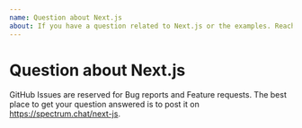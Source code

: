 ```yaml
---
name: Question about Next.js
about: If you have a question related to Next.js or the examples. Reach out to the community on https://spectrum.chat/next-js
---
```


# Question about Next.js

GitHub Issues are reserved for Bug reports and Feature requests. The best place to get your question answered is to post it on https://spectrum.chat/next-js.
